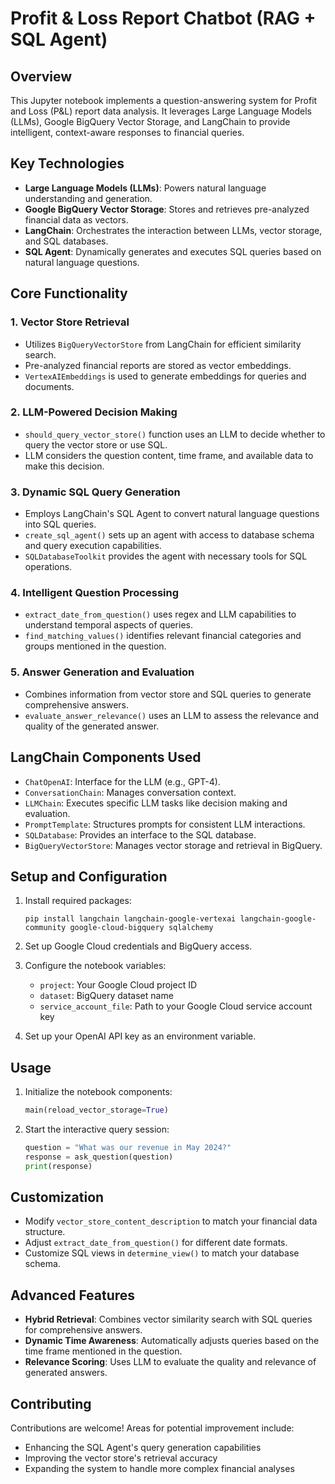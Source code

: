 # Profit & Loss Report Chatbot (RAG + SQL Agent)

## Overview

This Jupyter notebook implements a question-answering system for Profit and Loss (P&L) report data analysis. It leverages Large Language Models (LLMs), Google BigQuery Vector Storage, and LangChain to provide intelligent, context-aware responses to financial queries.

## Key Technologies

- **Large Language Models (LLMs)**: Powers natural language understanding and generation.
- **Google BigQuery Vector Storage**: Stores and retrieves pre-analyzed financial data as vectors.
- **LangChain**: Orchestrates the interaction between LLMs, vector storage, and SQL databases.
- **SQL Agent**: Dynamically generates and executes SQL queries based on natural language questions.

## Core Functionality

### 1. Vector Store Retrieval

- Utilizes `BigQueryVectorStore` from LangChain for efficient similarity search.
- Pre-analyzed financial reports are stored as vector embeddings.
- `VertexAIEmbeddings` is used to generate embeddings for queries and documents.

### 2. LLM-Powered Decision Making

- `should_query_vector_store()` function uses an LLM to decide whether to query the vector store or use SQL.
- LLM considers the question content, time frame, and available data to make this decision.

### 3. Dynamic SQL Query Generation

- Employs LangChain's SQL Agent to convert natural language questions into SQL queries.
- `create_sql_agent()` sets up an agent with access to database schema and query execution capabilities.
- `SQLDatabaseToolkit` provides the agent with necessary tools for SQL operations.

### 4. Intelligent Question Processing

- `extract_date_from_question()` uses regex and LLM capabilities to understand temporal aspects of queries.
- `find_matching_values()` identifies relevant financial categories and groups mentioned in the question.

### 5. Answer Generation and Evaluation

- Combines information from vector store and SQL queries to generate comprehensive answers.
- `evaluate_answer_relevance()` uses an LLM to assess the relevance and quality of the generated answer.

## LangChain Components Used

- `ChatOpenAI`: Interface for the LLM (e.g., GPT-4).
- `ConversationChain`: Manages conversation context.
- `LLMChain`: Executes specific LLM tasks like decision making and evaluation.
- `PromptTemplate`: Structures prompts for consistent LLM interactions.
- `SQLDatabase`: Provides an interface to the SQL database.
- `BigQueryVectorStore`: Manages vector storage and retrieval in BigQuery.

## Setup and Configuration

1. Install required packages:
   ```
   pip install langchain langchain-google-vertexai langchain-google-community google-cloud-bigquery sqlalchemy
   ```

2. Set up Google Cloud credentials and BigQuery access.

3. Configure the notebook variables:
   - `project`: Your Google Cloud project ID
   - `dataset`: BigQuery dataset name
   - `service_account_file`: Path to your Google Cloud service account key

4. Set up your OpenAI API key as an environment variable.

## Usage

1. Initialize the notebook components:
   ```python
   main(reload_vector_storage=True)
   ```

2. Start the interactive query session:
   ```python
   question = "What was our revenue in May 2024?"
   response = ask_question(question)
   print(response)
   ```

## Customization

- Modify `vector_store_content_description` to match your financial data structure.
- Adjust `extract_date_from_question()` for different date formats.
- Customize SQL views in `determine_view()` to match your database schema.

## Advanced Features

- **Hybrid Retrieval**: Combines vector similarity search with SQL queries for comprehensive answers.
- **Dynamic Time Awareness**: Automatically adjusts queries based on the time frame mentioned in the question.
- **Relevance Scoring**: Uses LLM to evaluate the quality and relevance of generated answers.

## Contributing

Contributions are welcome! Areas for potential improvement include:
- Enhancing the SQL Agent's query generation capabilities
- Improving the vector store's retrieval accuracy
- Expanding the system to handle more complex financial analyses
